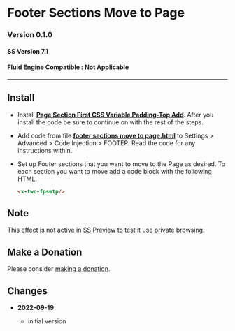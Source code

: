 # Footer Sections Move to Page

### Version 0.1.0

#### SS Version 7.1

#### Fluid Engine Compatible : Not Applicable

---

## Install

* Install **[Page Section First CSS Variable Padding-Top Add][1]**. After you
  install the code be sure to continue on with the rest of the steps.
  
* Add code from file **[footer sections move to page.html][2]** to
  Settings > Advanced > Code Injection > FOOTER. Read the code for any
  instructions within.
  
* Set up Footer sections that you want to move to the Page as desired. To each
  section you want to move add a code block with the following HTML.
  
  ```html
  <x-twc-fpsmtp/>
  ```

## Note

This effect is not active in SS Preview to test it use [private browsing][3].

## Make a Donation

Please consider [making a donation][4].

## Changes

<!-- * **2021-06-15**

  * change code to work on v7.1 and v7.0 (Brine)
  * use twcsl
  * bumped version to 0.1d2
  -->
* **2022-09-19**

  * initial version

[1]: https://github.com/tomsWebConsulting/twcsl/tree/main/v7.1/Page%20Section%20First%20CSS%20Variable%20Padding-Top%20Add#install
[2]: footer%20sections%20move%20to%20page.html#L1
[3]: https://support.squarespace.com/hc/en-us/articles/207099587-Using-private-browsing-or-incognito-mode
[4]: https://github.com/tomsWebConsulting/twcsl#make-a-donation
